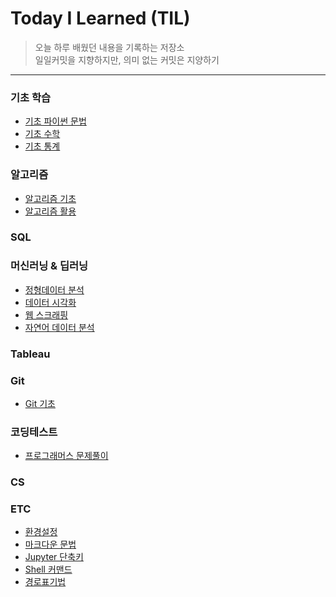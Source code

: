 
# Today I Learned (TIL)
>오늘 하루 배웠던 내용을 기록하는 저장소   
>일일커밋을 지향하지만, 의미 없는 커밋은 지양하기   
----------------------------------------------------------------------------------------------------------------------
### 기초 학습
- [기초 파이썬 문법](https://github.com/vive0508/TIL/blob/main/Python/README.md)
- [기초 수학](https://github.com/vive0508/TIL/blob/main/Basic_Math/basic_math.md)
- [기초 통계](https://github.com/vive0508/TIL/blob/main/Basic_Statistics/README.md)

### 알고리즘
- [알고리즘 기초](https://github.com/vive0508/TIL/blob/main/Algorithm/README.md)
- [알고리즘 활용](https://github.com/vive0508/TIL/blob/main/Algorithm_practice/README.md)

### SQL

### 머신러닝 & 딥러닝
- [정형데이터 분석](https://github.com/vive0508/TIL/blob/main/ML_DL/structured_data.md)
- [데이터 시각화](https://github.com/vive0508/TIL/blob/main/ML_DL/data_visualization.md)
- [웹 스크래핑](https://github.com/vive0508/TIL/blob/main/ML_DL/web_scraping.md)
- [자연어 데이터 분석](https://github.com/vive0508/TIL/blob/main/ML_DL/NLP.md)


### Tableau

### Git
- [Git 기초](https://github.com/vive0508/TIL/blob/main/Git/basic_git.md)

### 코딩테스트
- [프로그래머스 문제풀이](https://github.com/vive0508/TIL/tree/main/Coding_Test/%ED%94%84%EB%A1%9C%EA%B7%B8%EB%9E%98%EB%A8%B8%EC%8A%A4)

### CS

### ETC
- [환경설정](https://github.com/vive0508/TIL/blob/main/ETC/setting.md)
- [마크다운 문법](https://github.com/vive0508/TIL/blob/main/ETC/markdown_syntax.md)
- [Jupyter 단축키](https://github.com/vive0508/TIL/blob/main/ETC/jupyter_shortcut.md)
- [Shell 커맨드](https://github.com/vive0508/TIL/blob/main/ETC/shell_commands.md)   
- [경로표기법](https://github.com/vive0508/TIL/blob/main/ETC/.md)
